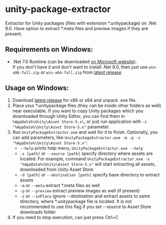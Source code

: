 # unity-package-extractor
Extractor for Unity packages (files with extension *.unitypackage) on .Net 9.0. Have option to extract *.meta files and preview images if they are present.

## Requirements on Windows:
- .Net 7.0 Runtime (can be downloaded [on Microsoft website](https://dotnet.microsoft.com/en-us/download/dotnet/9.0)).<br/>
  If you don't have it and don't want to install .Net 9.0, then just use `win-x86-full.zip` or `win-x64-full.zip` from [latest release](https://github.com/giollord/unity-package-extractor/releases/latest)

## Usage on Windows:
1. Download [latest release](https://github.com/giollord/unity-package-extractor/releases/latest) for x86 or x64 and unpack .exe file.
2. Place your *.unitypackage files (they can be inside other folders as well) near executable. If you want to copy Unity packages which you downloaded through Unity Editor, you can find them in `%AppData%\Unity\Asset Store-5.x\`, or just run application with `-s "%AppData%\Unity\Asset Store-5.x"` parameter.
3. Run `UnityPackageExtractor.exe` and wait for it to finish. Optionally, you can add parameters, like `UnityPackageExtractor.exe -m -p -s "%AppData%\Unity\Asset Store-5.x"`:
    - `--help` prints help menu, `UnityPackageExtractor.exe --help`
    - `-s [path]` or `--source [path]` specify directory where assets are located. For example, command `UnityPackageExtractor.exe -s "%AppData%\Unity\Asset Store-5.x"` will start extracting all assets, downloaded from Unity Asset Store
    - `-d [path]` or `--destination [path]` specify base directory to extract assets
    - `-m` or `--meta` extract *.meta files as well
    - `-p` or `--preview` extract preview images as well (if present)
    - `-i` or `--inPlace` ignore --destination and extract assets to same directory, where *.unitypackage file is located. It is not recommended to use this flag if you set --source to Asset Store downloads folder
4. If you need to stop execution, can just press Ctrl+C
